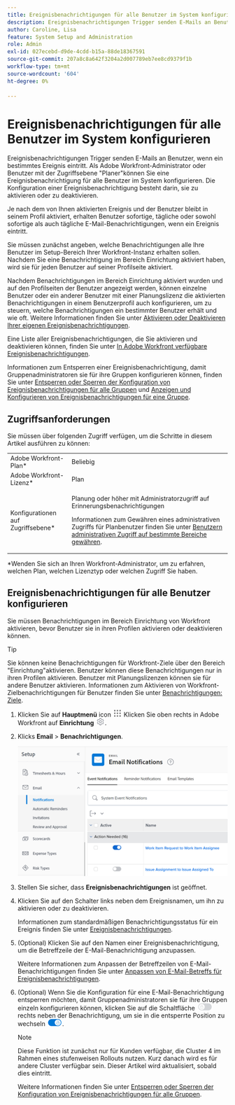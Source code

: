 ```yaml
---
title: Ereignisbenachrichtigungen für alle Benutzer im System konfigurieren
description: Ereignisbenachrichtigungen Trigger senden E-Mails an Benutzer, wenn ein bestimmtes Ereignis eintritt. Als Adobe Workfront-Administrator oder Benutzer mit der Zugriffsebene "Planer"können Sie eine Ereignisbenachrichtigung für alle Benutzer im System konfigurieren. Die Konfiguration einer Ereignisbenachrichtigung besteht darin, sie zu aktivieren oder zu deaktivieren.
author: Caroline, Lisa
feature: System Setup and Administration
role: Admin
exl-id: 027ecebd-d9de-4cdd-b15a-88de18367591
source-git-commit: 207a8c8a642f3204a2d007789eb7ee8cd9379f1b
workflow-type: tm+mt
source-wordcount: '604'
ht-degree: 0%

---
```


# Ereignisbenachrichtigungen für alle Benutzer im System konfigurieren

<!--DON'T DELETE, DRAFT OR HIDE THIS ARTICLE. IT IS LINKED TO THE PRODUCT, THROUGH THE CONTEXT SENSITIVE HELP LINKS-->

Ereignisbenachrichtigungen Trigger senden E-Mails an Benutzer, wenn ein bestimmtes Ereignis eintritt. Als Adobe Workfront-Administrator oder Benutzer mit der Zugriffsebene &quot;Planer&quot;können Sie eine Ereignisbenachrichtigung für alle Benutzer im System konfigurieren. Die Konfiguration einer Ereignisbenachrichtigung besteht darin, sie zu aktivieren oder zu deaktivieren.

<!--Alina annotation on the word "all" in 2nd sentence: abive, drafted and remains QS only-->

Je nach dem von Ihnen aktivierten Ereignis und der Benutzer bleibt in seinem Profil aktiviert, erhalten Benutzer sofortige, tägliche oder sowohl sofortige als auch tägliche E-Mail-Benachrichtigungen, wenn ein Ereignis eintritt.

Sie müssen zunächst angeben, welche Benachrichtigungen alle Ihre Benutzer im Setup-Bereich Ihrer Workfront-Instanz erhalten sollen. Nachdem Sie eine Benachrichtigung im Bereich Einrichtung aktiviert haben, wird sie für jeden Benutzer auf seiner Profilseite aktiviert.

Nachdem Benachrichtigungen im Bereich Einrichtung aktiviert wurden und auf den Profilseiten der Benutzer angezeigt werden, können einzelne Benutzer oder ein anderer Benutzer mit einer Planungslizenz die aktivierten Benachrichtigungen in einem Benutzerprofil auch konfigurieren, um zu steuern, welche Benachrichtigungen ein bestimmter Benutzer erhält und wie oft. Weitere Informationen finden Sie unter [Aktivieren oder Deaktivieren Ihrer eigenen Ereignisbenachrichtigungen](../../../workfront-basics/using-notifications/activate-or-deactivate-your-own-event-notifications.md).

Eine Liste aller Ereignisbenachrichtigungen, die Sie aktivieren und deaktivieren können, finden Sie unter [In Adobe Workfront verfügbare Ereignisbenachrichtigungen](../../../administration-and-setup/manage-workfront/emails/event-notifications-available-in-wf.md).

Informationen zum Entsperren einer Ereignisbenachrichtigung, damit Gruppenadministratoren sie für ihre Gruppen konfigurieren können, finden Sie unter [Entsperren oder Sperren der Konfiguration von Ereignisbenachrichtigungen für alle Gruppen](../../../administration-and-setup/manage-workfront/emails/unlock-configuration-of-event-notifications-for-groups.md) und [Anzeigen und Konfigurieren von Ereignisbenachrichtigungen für eine Gruppe](../../../administration-and-setup/manage-groups/create-and-manage-groups/view-and-configure-event-notifications-group.md).

## Zugriffsanforderungen

Sie müssen über folgenden Zugriff verfügen, um die Schritte in diesem Artikel ausführen zu können:

<table style="table-layout:auto"> 
 <col> 
 <col> 
 <tbody> 
  <tr> 
   <td role="rowheader">Adobe Workfront-Plan*</td> 
   <td>Beliebig</td> 
  </tr> 
  <tr> 
   <td role="rowheader">Adobe Workfront-Lizenz*</td> 
   <td>Plan</td> 
  </tr> 
  <tr> 
   <td role="rowheader">Konfigurationen auf Zugriffsebene*</td> 
   <td> <p>Planung oder höher mit Administratorzugriff auf Erinnerungsbenachrichtigungen</p> <p>Informationen zum Gewähren eines administrativen Zugriffs für Planbenutzer finden Sie unter <a href="../../../administration-and-setup/add-users/configure-and-grant-access/grant-users-admin-access-certain-areas.md" class="MCXref xref">Benutzern administrativen Zugriff auf bestimmte Bereiche gewähren</a>.</p> </td> 
  </tr> 
 </tbody> 
</table>

&#42;Wenden Sie sich an Ihren Workfront-Administrator, um zu erfahren, welchen Plan, welchen Lizenztyp oder welchen Zugriff Sie haben.

## Ereignisbenachrichtigungen für alle Benutzer konfigurieren

Sie müssen Benachrichtigungen im Bereich Einrichtung von Workfront aktivieren, bevor Benutzer sie in ihren Profilen aktivieren oder deaktivieren können.

>[!TIP]
>
>Sie können keine Benachrichtigungen für Workfront-Ziele über den Bereich &quot;Einrichtung&quot;aktivieren. Benutzer können diese Benachrichtigungen nur in ihren Profilen aktivieren. Benutzer mit Planungslizenzen können sie für andere Benutzer aktivieren. Informationen zum Aktivieren von Workfront-Zielbenachrichtigungen für Benutzer finden Sie unter [Benachrichtigungen: Ziele](../../../workfront-basics/using-notifications/notifications-goals.md).

1. Klicken Sie auf **Hauptmenü** icon ![](assets/main-menu-icon.png) Klicken Sie oben rechts in Adobe Workfront auf **Einrichtung** ![](assets/gear-icon-settings.png).

1. Klicks **Email** > **Benachrichtigungen**.

   ![](assets/notifications-area-under-setup-emails.png)


1. Stellen Sie sicher, dass **Ereignisbenachrichtigungen** ist geöffnet.
1. Klicken Sie auf den Schalter links neben dem Ereignisnamen, um ihn zu aktivieren oder zu deaktivieren.

   Informationen zum standardmäßigen Benachrichtigungsstatus für ein Ereignis finden Sie unter [Ereignisbenachrichtigungen](../../../workfront-basics/using-notifications/event-notifications.md).

1. (Optional) Klicken Sie auf den Namen einer Ereignisbenachrichtigung, um die Betreffzeile der E-Mail-Benachrichtigung anzupassen.

   Weitere Informationen zum Anpassen der Betreffzeilen von E-Mail-Benachrichtigungen finden Sie unter [Anpassen von E-Mail-Betreffs für Ereignisbenachrichtigungen](../../../administration-and-setup/manage-workfront/emails/custom-email-subjects-event-notification.md).

1. (Optional) Wenn Sie die Konfiguration für eine E-Mail-Benachrichtigung entsperren möchten, damit Gruppenadministratoren sie für ihre Gruppen einzeln konfigurieren können, klicken Sie auf die Schaltfläche ![](assets/lock-toggle-button.png) rechts neben der Benachrichtigung, um sie in die entsperrte Position zu wechseln ![](assets/unlock-toggle-button.png).

   >[!NOTE]
   >
   >Diese Funktion ist zunächst nur für Kunden verfügbar, die Cluster 4 im Rahmen eines stufenweisen Rollouts nutzen. Kurz danach wird es für andere Cluster verfügbar sein. Dieser Artikel wird aktualisiert, sobald dies eintritt.

   Weitere Informationen finden Sie unter [Entsperren oder Sperren der Konfiguration von Ereignisbenachrichtigungen für alle Gruppen](../../../administration-and-setup/manage-workfront/emails/unlock-configuration-of-event-notifications-for-groups.md).
